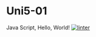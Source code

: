 # Uni5-01
Java Script, Hello, World!
[![linter](https://github.com/JacksonNaufal/Uni5-01/workflows/linter/badge.svg)](https://github.com/marketplace/actions/super-linter)
